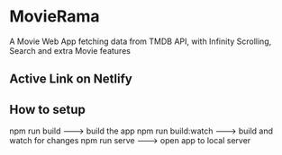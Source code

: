 # MovieRama

A Movie Web App fetching data from TMDB API, with Infinity Scrolling, Search and extra Movie features

## Active Link on Netlify

## How to setup

npm run build ---> build the app
npm run build:watch ---> build and watch for changes
npm run serve ---> open app to local server
